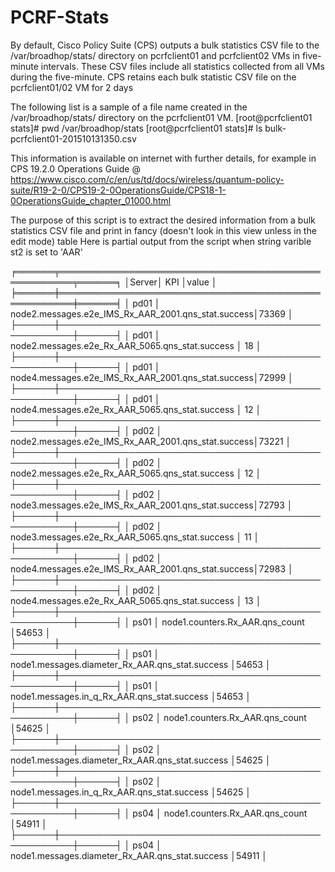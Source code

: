 # PCRF-Stats
By default, Cisco Policy Suite (CPS) outputs a bulk statistics CSV file to the /var/broadhop/stats/ directory 
on pcrfclient01 and pcrfclient02 VMs in five-minute intervals. These CSV files include all statistics collected 
from all VMs during the five-minute. CPS retains each bulk statistic CSV file on the pcrfclient01/02 VM for 2 days

The following list is a sample of a file name created in the /var/broadhop/stats/ directory on the pcrfclient01 VM.
				[root@pcrfclient01 stats]# pwd
				/var/broadhop/stats
				[root@pcrfclient01 stats]# ls
				bulk-pcrfclient01-201510131350.csv
        
This information is available on internet with further details, for example in CPS 19.2.0 Operations Guide @ 
https://www.cisco.com/c/en/us/td/docs/wireless/quantum-policy-suite/R19-2-0/CPS19-2-0OperationsGuide/CPS18-1-0OperationsGuide_chapter_01000.html

The purpose of this script is to extract the desired information from a bulk statistics CSV file and print in fancy (doesn't look in this view unless in the edit mode) table
Here is partial output from the script when string varible st2 is set to 'AAR' 

╒══════╤════════════════════════════════════════════════════╤══════╕
│Server│ KPI                                                │value │
╞══════╪════════════════════════════════════════════════════╪══════╡
│ pd01 │ node2.messages.e2e_IMS_Rx_AAR_2001.qns_stat.success│73369 │
├──────┼────────────────────────────────────────────────────┼──────┤
│ pd01 │ node2.messages.e2e_Rx_AAR_5065.qns_stat.success    │   18 │
├──────┼────────────────────────────────────────────────────┼──────┤
│ pd01 │ node4.messages.e2e_IMS_Rx_AAR_2001.qns_stat.success│72999 │
├──────┼────────────────────────────────────────────────────┼──────┤
│ pd01 │ node4.messages.e2e_Rx_AAR_5065.qns_stat.success    │   12 │
├──────┼────────────────────────────────────────────────────┼──────┤
│ pd02 │ node2.messages.e2e_IMS_Rx_AAR_2001.qns_stat.success│73221 │
├──────┼────────────────────────────────────────────────────┼──────┤
│ pd02 │ node2.messages.e2e_Rx_AAR_5065.qns_stat.success    │   12 │
├──────┼────────────────────────────────────────────────────┼──────┤
│ pd02 │ node3.messages.e2e_IMS_Rx_AAR_2001.qns_stat.success│72793 │
├──────┼────────────────────────────────────────────────────┼──────┤
│ pd02 │ node3.messages.e2e_Rx_AAR_5065.qns_stat.success    │   11 │
├──────┼────────────────────────────────────────────────────┼──────┤
│ pd02 │ node4.messages.e2e_IMS_Rx_AAR_2001.qns_stat.success│72983 │
├──────┼────────────────────────────────────────────────────┼──────┤
│ pd02 │ node4.messages.e2e_Rx_AAR_5065.qns_stat.success    │   13 │
├──────┼────────────────────────────────────────────────────┼──────┤
│ ps01 │ node1.counters.Rx_AAR.qns_count                    │54653 │
├──────┼────────────────────────────────────────────────────┼──────┤
│ ps01 │ node1.messages.diameter_Rx_AAR.qns_stat.success    │54653 │
├──────┼────────────────────────────────────────────────────┼──────┤
│ ps01 │ node1.messages.in_q_Rx_AAR.qns_stat.success        │54653 │
├──────┼────────────────────────────────────────────────────┼──────┤
│ ps02 │ node1.counters.Rx_AAR.qns_count                    │54625 │
├──────┼────────────────────────────────────────────────────┼──────┤
│ ps02 │ node1.messages.diameter_Rx_AAR.qns_stat.success    │54625 │
├──────┼────────────────────────────────────────────────────┼──────┤
│ ps02 │ node1.messages.in_q_Rx_AAR.qns_stat.success        │54625 │
├──────┼────────────────────────────────────────────────────┼──────┤
│ ps04 │ node1.counters.Rx_AAR.qns_count                    │54911 │
├──────┼────────────────────────────────────────────────────┼──────┤
│ ps04 │ node1.messages.diameter_Rx_AAR.qns_stat.success    │54911 │
